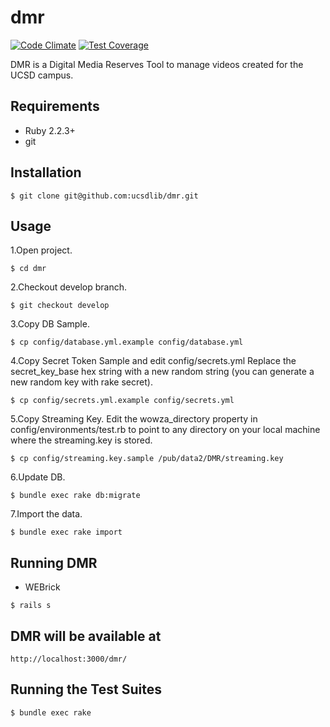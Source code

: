 # dmr

[![Code Climate](https://codeclimate.com/repos/55ba7d62695680248f002bf7/badges/d679e6605b13a7596ad1/gpa.svg)](https://codeclimate.com/repos/55ba7d62695680248f002bf7/feed) [![Test Coverage](https://codeclimate.com/repos/55ba7d62695680248f002bf7/badges/d679e6605b13a7596ad1/coverage.svg)](https://codeclimate.com/repos/55ba7d62695680248f002bf7/coverage)

DMR is a Digital Media Reserves Tool to manage videos created for the UCSD campus.

## Requirements

* Ruby 2.2.3+
* git

## Installation

```
$ git clone git@github.com:ucsdlib/dmr.git
```

## Usage

1.Open project.

```
$ cd dmr
```

2.Checkout develop branch.

```
$ git checkout develop
```

3.Copy DB Sample.

```
$ cp config/database.yml.example config/database.yml
```

4.Copy Secret Token Sample and edit config/secrets.yml
Replace the secret_key_base hex string with a new random string (you can generate a new random key with rake secret).

```
$ cp config/secrets.yml.example config/secrets.yml
```

5.Copy Streaming Key. Edit the wowza_directory property in config/environments/test.rb to 
point to any directory on your local machine where the streaming.key is stored.

```
$ cp config/streaming.key.sample /pub/data2/DMR/streaming.key
```

6.Update DB.

```
$ bundle exec rake db:migrate
```

7.Import the data.

```
$ bundle exec rake import
```

## Running DMR

* WEBrick

```
$ rails s
```

## DMR will be available at 

```
http://localhost:3000/dmr/
```

## Running the Test Suites

```
$ bundle exec rake
```